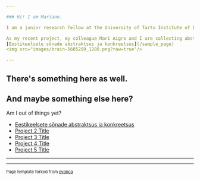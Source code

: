 ```yaml
---

### Hi! I am Mariann.

I am a junior research fellow at the University of Tartu Institute of Estonian and General Linguistics. I do such and such things.

As my recent project, my colleague Mari Aigro and I are collecting abstractness-concreteness ratings for 40 000 Estonian words.
[Eestikeelsete sõnade abstraktsus ja konkreetsus](/sample_page)
<img src="images/brain-5605289_1280.png?raw=true"/>

---
```

There's something here as well.
---
And maybe something else here?
---

Am I out of things yet?

- [Eestikeelsete sõnade abstraktsus ja konkreetsus](http://eestiabstraktsus.ee/)
- [Project 2 Title](http://example.com/)
- [Project 3 Title](http://example.com/)
- [Project 4 Title](http://example.com/)
- [Project 5 Title](http://example.com/)

---




---
<p style="font-size:11px">Page template forked from <a href="https://github.com/evanca/quick-portfolio">evanca</a></p>
<!-- Remove above link if you don't want to attibute -->
